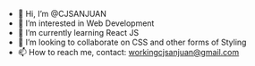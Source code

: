 - 👋 Hi, I’m @CJSANJUAN
- 👀 I’m interested in Web Development
- 🌱 I’m currently learning React JS
- 💞️ I’m looking to collaborate on CSS and other forms of Styling 
- 📫 How to reach me, contact: workingcjsanjuan@gmail.com

<!---
CJSANJUAN/CJSANJUAN is a ✨ special ✨ repository because its `README.md` (this file) appears on your GitHub profile.
You can click the Preview link to take a look at your changes.
--->
